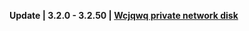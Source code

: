 **Update | 3.2.0 - 3.2.50 | [Wcjqwq private network disk](https://az.txma.cn/d/%E5%88%86%E6%B5%81-%E9%98%BF%E9%87%8C%E4%BA%91%E7%9B%98-Genshin%E7%A7%81%E4%BA%BA%E6%9C%8D%E5%8A%A1%E5%99%A8/%E5%AE%A2%E6%88%B7%E7%AB%AF/%E7%94%B5%E8%84%91/3.3/game_3.2.0_3.2.50_hdiff_oY0h1mgNohZGn0duX.zip)**